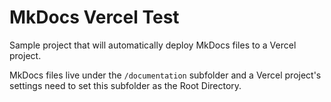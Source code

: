 # MkDocs Vercel Test

Sample project that will automatically deploy MkDocs files to a Vercel project.

MkDocs files live under the `/documentation` subfolder and a Vercel project's settings need to set this subfolder as the Root Directory.
